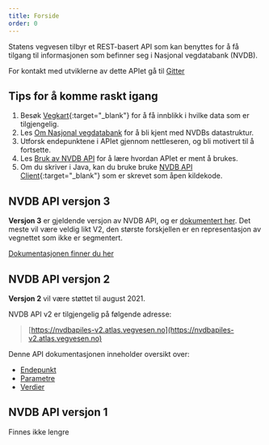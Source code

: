 ```yaml
---
title: Forside
order: 0
---
```



Statens vegvesen tilbyr et REST-basert API som kan benyttes for å få tilgang til informasjonen som befinner seg i Nasjonal vegdatabank (NVDB).

For kontakt med utviklerne av dette APIet gå til [Gitter](https://gitter.im/nvdb-vegdata/api-les-v2)

## Tips for å komme raskt igang

1.  Besøk [Vegkart](https://www.vegvesen.no/vegkart/vegkart){:target="_blank"} for å få innblikk i hvilke data som er tilgjengelig.
2.  Les [Om Nasjonal vegdatabank](om_nvdb) for å bli kjent med NVDBs datastruktur.
3.  Utforsk endepunktene i APIet gjennom nettleseren, og bli motivert til å fortsette.
4.  Les [Bruk av NVDB API](retningslinjer) for å lære hvordan APIet er ment å brukes.
5.  Om du skriver i Java, kan du bruke bruke [NVDB API Client](https://github.com/nvdb-vegdata/nvdb-api-client){:target="_blank"} som er skrevet som åpen kildekode.

## NVDB API versjon 3
**Versjon 3** er gjeldende versjon av NVDB API, og er [dokumentert her](https://nvdbapiles-v3.atlas.vegvesen.no/dokumentasjon/).
Det meste vil være veldig likt V2, den største forskjellen er en representasjon av vegnettet som ikke er segmentert.

[Dokumentasjonen finner du her](https://nvdbapiles-v3.atlas.vegvesen.no/dokumentasjon/)

## NVDB API versjon 2

**Versjon 2** vil være støttet til august 2021.

NVDB API v2 er tilgjengelig på følgende adresse:

>    [https://nvdbapiles-v2.atlas.vegvesen.no](https://nvdbapiles-v2.atlas.vegvesen.no)


Denne API dokumentasjonen inneholder oversikt over:

- [Endepunkt](endepunkt)
- [Parametre](parameter)
- [Verdier](verdi)


## NVDB API versjon 1

Finnes ikke lengre
